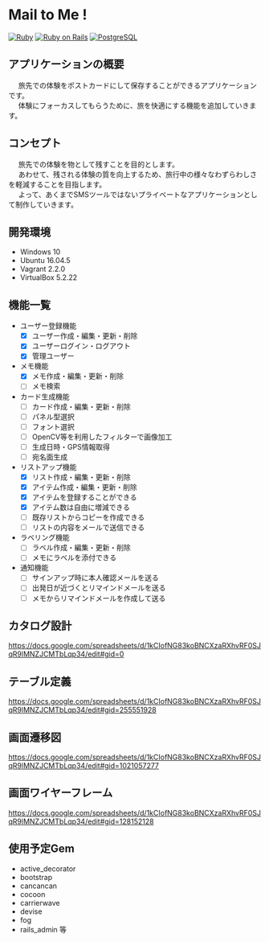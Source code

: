 # Mail to Me !
[![Ruby](https://img.shields.io/badge/Ruby-2.5.3-red.svg)](https://docs.ruby-lang.org/ja/2.5.0/doc/index.html)
[![Ruby on Rails](https://img.shields.io/badge/Ruby%20on%20Rails-5.2.1-red.svg)](https://guides.rubyonrails.org/)
[![PostgreSQL](https://img.shields.io/badge/PostgreSQL-9.5.14-blue.svg)](https://www.postgresql.org/)

## アプリケーションの概要

&nbsp; &nbsp; &nbsp;旅先での体験をポストカードにして保存することができるアプリケーションです。  
&nbsp; &nbsp; &nbsp;体験にフォーカスしてもらうために、旅を快適にする機能を追加していきます。  

## コンセプト
&nbsp; &nbsp; &nbsp;旅先での体験を物として残すことを目的とします。  
&nbsp; &nbsp; &nbsp;あわせて、残される体験の質を向上するため、旅行中の様々なわずらわしさを軽減することを目指します。  
&nbsp; &nbsp; &nbsp;よって、あくまでSMSツールではないプライベートなアプリケーションとして制作していきます。  

## 開発環境
- Windows 10
- Ubuntu 16.04.5
- Vagrant 2.2.0
- VirtualBox 5.2.22

## 機能一覧
- ユーザー登録機能
  - [x] ユーザー作成・編集・更新・削除
  - [x] ユーザーログイン・ログアウト
  - [x] 管理ユーザー
- メモ機能
  - [x] メモ作成・編集・更新・削除
  - [ ] メモ検索
- カード生成機能
  - [ ] カード作成・編集・更新・削除
  - [ ] パネル型選択
  - [ ] フォント選択
  - [ ] OpenCV等を利用したフィルターで画像加工
  - [ ] 生成日時・GPS情報取得
  - [ ] 宛名面生成
- リストアップ機能
  - [x] リスト作成・編集・更新・削除
  - [x] アイテム作成・編集・更新・削除
  - [x] アイテムを登録することができる
  - [x] アイテム数は自由に増減できる
  - [ ] 既存リストからコピーを作成できる
  - [ ] リストの内容をメールで送信できる
- ラベリング機能
  - [ ] ラベル作成・編集・更新・削除
  - [ ] メモにラベルを添付できる
- 通知機能
  - [ ] サインアップ時に本人確認メールを送る
  - [ ] 出発日が近づくとリマインドメールを送る
  - [ ] メモからリマインドメールを作成して送る

## カタログ設計
<https://docs.google.com/spreadsheets/d/1kCIofNG83koBNCXzaRXhvRF0SJqR9lMNZJCMTbLqp34/edit#gid=0>

## テーブル定義
<https://docs.google.com/spreadsheets/d/1kCIofNG83koBNCXzaRXhvRF0SJqR9lMNZJCMTbLqp34/edit#gid=255551928>

## 画面遷移図
<https://docs.google.com/spreadsheets/d/1kCIofNG83koBNCXzaRXhvRF0SJqR9lMNZJCMTbLqp34/edit#gid=1021057277>

## 画面ワイヤーフレーム
<https://docs.google.com/spreadsheets/d/1kCIofNG83koBNCXzaRXhvRF0SJqR9lMNZJCMTbLqp34/edit#gid=128152128>

## 使用予定Gem
- active_decorator
- bootstrap
- cancancan
- cocoon
- carrierwave
- devise
- fog
- rails_admin 等
